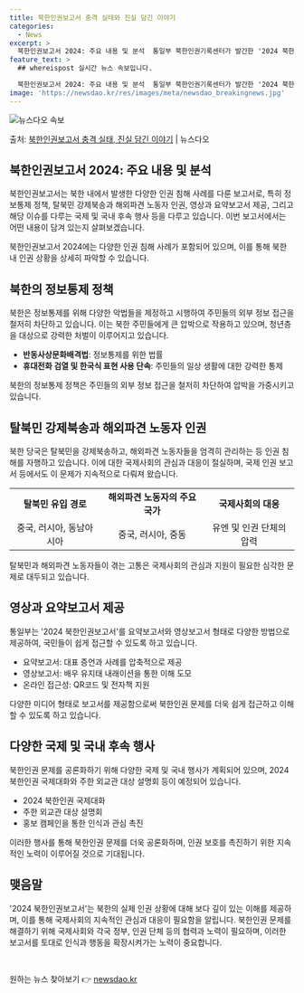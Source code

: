 ```yaml
---
title: 북한인권보고서 충격 실태와 진실 담긴 이야기
categories:
  - News
excerpt: >
  북한인권보고서 2024: 주요 내용 및 분석  통일부 북한인권기록센터가 발간한 '2024 북한인권보고서'는 …
feature_text: >
  ## whereispost 실시간 뉴스 속보입니다.

  북한인권보고서 2024: 주요 내용 및 분석  통일부 북한인권기록센터가 발간한 '2024 북한인권보고서'는 …
image: 'https://newsdao.kr/res/images/meta/newsdao_breakingnews.jpg'
---
```


![뉴스다오 속보](https://newsdao.kr/res/images/meta/newsdao_breakingnews.jpg)

<p>출처: <a href="https://newsdao.kr/4483" rel="dofollow">북한인권보고서 충격 실태, 진실 담긴 이야기</a> | 뉴스다오</p>

<h2 data-ke-size="size26">북한인권보고서 2024: 주요 내용 및 분석</h2>
북한인권보고서는 북한 내에서 발생한 다양한 인권 침해 사례를 다룬 보고서로, 특히 정보통제 정책, 탈북민 강제북송과 해외파견 노동자 인권, 영상과 요약보고서 제공, 그리고 해당 이슈를 다루는 국제 및 국내 후속 행사 등을 다루고 있습니다. 이번 보고서에서는 어떤 내용이 담겨 있는지 살펴보겠습니다.

<p data-ke-size="size16">북한인권보고서 2024에는 다양한 인권 침해 사례가 포함되어 있으며, 이를 통해 북한 내 인권 상황을 상세히 파악할 수 있습니다.</p>

<h2 data-ke-size="size24">북한의 정보통제 정책</h2>
북한은 정보통제를 위해 다양한 악법들을 제정하고 시행하여 주민들의 외부 정보 접근을 철저히 차단하고 있습니다. 이는 북한 주민들에게 큰 압박으로 작용하고 있으며, 청년층을 대상으로 강력한 처벌이 이루어지고 있습니다.

<ul>
  <li><b>반동사상문화배격법</b>: 정보통제를 위한 법률</li>
  <li><b>휴대전화 검열 및 한국식 표현 사용 단속</b>: 주민들의 일상 생활에 대한 강력한 통제</li>
</ul>

<p data-ke-size="size16">북한의 정보통제 정책은 주민들의 외부 정보 접근을 철저히 차단하여 압박을 가중시키고 있습니다.</p>

<h2 data-ke-size="size24">탈북민 강제북송과 해외파견 노동자 인권</h2>
북한 당국은 탈북민을 강제북송하고, 해외파견 노동자들을 엄격히 관리하는 등 인권 침해를 자행하고 있습니다. 이에 대한 국제사회의 관심과 대응이 절실하며, 국제 인권 보고서 등에서도 이 문제가 지속적으로 다뤄져 왔습니다.

<table>
  <tr>
    <td style="text-align: center; height: 17px;"><b>탈북민 유입 경로</b></td>
    <td style="text-align: center; height: 17px;"><b>해외파견 노동자의 주요 국가</b></td>
    <td style="text-align: center; height: 17px;"><b>국제사회의 대응</b></td>
  </tr>
  <tr>
    <td style="text-align: center; height: 17px;">중국, 러시아, 동남아시아</td>
    <td style="text-align: center; height: 17px;">중국, 러시아, 중동</td>
    <td style="text-align: center; height: 17px;">유엔 및 인권 단체의 압력</td>
  </tr>
</table>

<p data-ke-size="size16">탈북민과 해외파견 노동자들이 겪는 고통은 국제사회의 관심과 지원이 필요한 심각한 문제로 대두되고 있습니다.</p>

<h2 data-ke-size="size24">영상과 요약보고서 제공</h2>
통일부는 '2024 북한인권보고서'를 요약보고서와 영상보고서 형태로 다양한 방법으로 제공하여, 국민들이 쉽게 접근할 수 있도록 하고 있습니다.

<ul>
  <li>요약보고서: 대표 증언과 사례를 압축적으로 제공</li>
  <li>영상보고서: 배우 유지태 내래이션을 통한 이해 도모</li>
  <li>온라인 접근성: QR코드 및 전자책 지원</li>
</ul>

<p data-ke-size="size16">다양한 미디어 형태로 보고서를 제공함으로써 북한인권 문제를 더욱 쉽게 접근하고 이해할 수 있도록 하고 있습니다.</p>

<h2 data-ke-size="size24">다양한 국제 및 국내 후속 행사</h2>
북한인권 문제를 공론화하기 위해 다양한 국제 및 국내 행사가 계획되어 있으며, 2024 북한인권 국제대화와 주한 외교관 대상 설명회 등이 예정되어 있습니다.

<ul>
  <li>2024 북한인권 국제대화</li>
  <li>주한 외교관 대상 설명회</li>
  <li>홍보 캠페인을 통한 인식과 관심 촉진</li>
</ul>

<p data-ke-size="size16">이러한 행사를 통해 북한인권 문제를 더욱 공론화하며, 인권 보호를 촉진하기 위한 지속적인 노력이 이루어질 것으로 기대됩니다.</p>

<h2 data-ke-size="size24">맺음말</h2>
'2024 북한인권보고서'는 북한의 실제 인권 상황에 대해 보다 깊이 있는 이해를 제공하며, 이를 통해 국제사회의 지속적인 관심과 대응이 필요함을 알립니다. 북한인권 문제를 해결하기 위해 국제사회와 각국 정부, 인권 단체 등의 협력과 노력이 필요하며, 이러한 보고서를 토대로 인식과 행동을 확장시켜가는 노력이 중요합니다.

<p data-ke-size="size16">&nbsp;</p> 

원하는 뉴스 찾아보기 👉 <a href="https://newsdao.kr" rel="dofollow">newsdao.kr</a>


